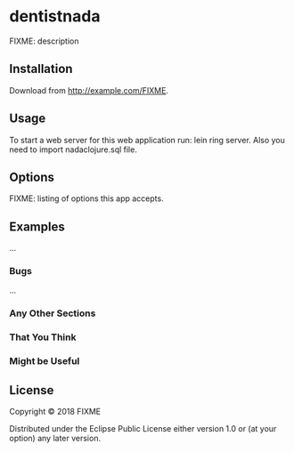# dentistnada

FIXME: description

## Installation

Download from http://example.com/FIXME.

## Usage

  To start a web server for this web application run: lein ring server.
  Also you need to import nadaclojure.sql file.

## Options

FIXME: listing of options this app accepts.

## Examples

...

### Bugs

...

### Any Other Sections
### That You Think
### Might be Useful

## License

Copyright © 2018 FIXME

Distributed under the Eclipse Public License either version 1.0 or (at
your option) any later version.
